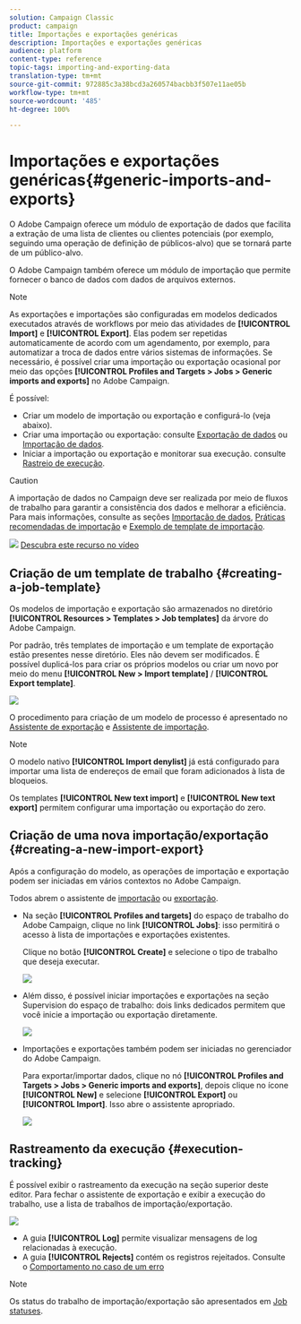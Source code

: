 ```yaml
---
solution: Campaign Classic
product: campaign
title: Importações e exportações genéricas
description: Importações e exportações genéricas
audience: platform
content-type: reference
topic-tags: importing-and-exporting-data
translation-type: tm+mt
source-git-commit: 972885c3a38bcd3a260574bacbb3f507e11ae05b
workflow-type: tm+mt
source-wordcount: '485'
ht-degree: 100%

---
```



# Importações e exportações genéricas{#generic-imports-and-exports}

O Adobe Campaign oferece um módulo de exportação de dados que facilita a extração de uma lista de clientes ou clientes potenciais (por exemplo, seguindo uma operação de definição de públicos-alvo) que se tornará parte de um público-alvo.

O Adobe Campaign também oferece um módulo de importação que permite fornecer o banco de dados com dados de arquivos externos.

>[!NOTE]
>
>As exportações e importações são configuradas em modelos dedicados executados através de workflows por meio das atividades de **[!UICONTROL Import]** e **[!UICONTROL Export]**. Elas podem ser repetidas automaticamente de acordo com um agendamento, por exemplo, para automatizar a troca de dados entre vários sistemas de informações. Se necessário, é possível criar uma importação ou exportação ocasional por meio das opções **[!UICONTROL Profiles and Targets > Jobs > Generic imports and exports]** no Adobe Campaign.

É possível:

* Criar um modelo de importação ou exportação e configurá-lo (veja abaixo).
* Criar uma importação ou exportação: consulte [Exportação de dados](../../platform/using/exporting-data.md) ou [Importação de dados](../../platform/using/importing-data.md).
* Iniciar a importação ou exportação e monitorar sua execução. consulte [Rastreio de execução](#execution-tracking).

>[!CAUTION]
>
>A importação de dados no Campaign deve ser realizada por meio de fluxos de trabalho para garantir a consistência dos dados e melhorar a eficiência. Para mais informações, consulte as seções [Importação de dados](../../workflow/using/importing-data.md), [Práticas recomendadas de importação](../../workflow/using/importing-data.md#best-practices-when-importing-data) e [Exemplo de template de importação](../../workflow/using/importing-data.md#setting-up-a-recurring-import).

![](assets/do-not-localize/how-to-video.png) [Descubra este recurso no vídeo](../../platform/using/exporting-and-importing-profiles.md#import-profiles-video)

## Criação de um template de trabalho {#creating-a-job-template}

Os modelos de importação e exportação são armazenados no diretório **[!UICONTROL Resources > Templates > Job templates]** da árvore do Adobe Campaign.

Por padrão, três templates de importação e um template de exportação estão presentes nesse diretório. Eles não devem ser modificados. É possível duplicá-los para criar os próprios modelos ou criar um novo por meio do menu **[!UICONTROL New > Import template]** / **[!UICONTROL Export template]**.

![](assets/s_ncs_user_export_wizard_template_create.png)

O procedimento para criação de um modelo de processo é apresentado no [Assistente de exportação](../../platform/using/exporting-data.md#export-wizard) e [Assistente de importação](../../platform/using/importing-data.md#import-wizard).

>[!NOTE]
>
>O modelo nativo **[!UICONTROL Import denylist]** já está configurado para importar uma lista de endereços de email que foram adicionados à lista de bloqueios.
> 
>Os templates **[!UICONTROL New text import]** e **[!UICONTROL New text export]** permitem configurar uma importação ou exportação do zero.

## Criação de uma nova importação/exportação {#creating-a-new-import-export}

Após a configuração do modelo, as operações de importação e exportação podem ser iniciadas em vários contextos no Adobe Campaign.

Todos abrem o assistente de [importação](../../platform/using/importing-data.md) ou [exportação](../../platform/using/exporting-data.md#export-wizard).

* Na seção **[!UICONTROL Profiles and targets]** do espaço de trabalho do Adobe Campaign, clique no link **[!UICONTROL Jobs]**: isso permitirá o acesso à lista de importações e exportações existentes.

   Clique no botão **[!UICONTROL Create]** e selecione o tipo de trabalho que deseja executar.

   ![](assets/s_ncs_user_import_from_home.png)

* Além disso, é possível iniciar importações e exportações na seção Supervision do espaço de trabalho: dois links dedicados permitem que você inicie a importação ou exportação diretamente.

   ![](assets/s_ncs_user_import_from_production.png)

* Importações e exportações também podem ser iniciadas no gerenciador do Adobe Campaign.

   Para exportar/importar dados, clique no nó **[!UICONTROL Profiles and Targets > Jobs > Generic imports and exports]**, depois clique no ícone **[!UICONTROL New]** e selecione **[!UICONTROL Export]** ou **[!UICONTROL Import]**. Isso abre o assistente apropriado.

   ![](assets/s_ncs_user_export_wizard_launch_from_menu.png)

## Rastreamento da execução {#execution-tracking}

É possível exibir o rastreamento da execução na seção superior deste editor. Para fechar o assistente de exportação e exibir a execução do trabalho, use a lista de trabalhos de importação/exportação.

![](assets/s_ncs_user_export_list_and_details.png)

* A guia **[!UICONTROL Log]** permite visualizar mensagens de log relacionadas à execução.
* A guia **[!UICONTROL Rejects]** contém os registros rejeitados. Consulte o [Comportamento no caso de um erro](../../platform/using/importing-data.md#behavior-in-the-event-of-an-error)

>[!NOTE]
>
>Os status do trabalho de importação/exportação são apresentados em [Job statuses](../../platform/using/importing-data.md#job-statuses).

